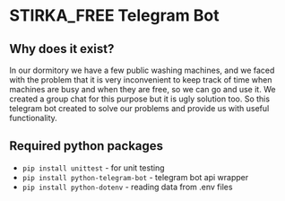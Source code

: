 # STIRKA_FREE Telegram Bot

## Why does it exist?
In our dormitory we have a few public 
washing machines, and we faced with the problem
that it is very inconvenient to keep track of 
time when machines are busy and when they are free,
so we can go and use it.
We created a group chat for this purpose but it
is ugly solution too.
So this telegram bot created to solve our problems
and provide us with useful functionality.

## Required python packages
- ```pip install unittest``` - for unit testing
- ```pip install python-telegram-bot``` - telegram bot api wrapper
- ```pip install python-dotenv``` - reading data from .env files
